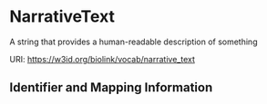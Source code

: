 # NarrativeText

A string that provides a human-readable description of something

URI: https://w3id.org/biolink/vocab/narrative_text







## Identifier and Mapping Information





